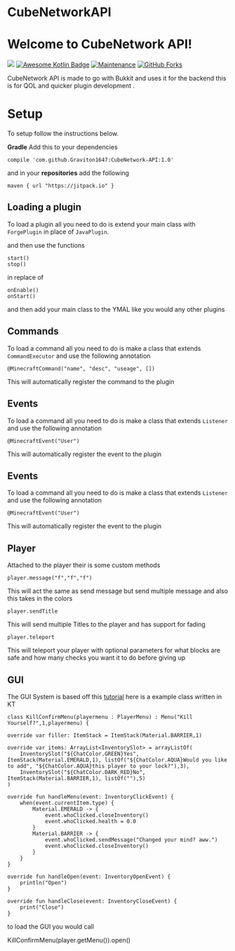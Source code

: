 # CubeNetworkAPI
 
# Welcome to CubeNetwork API!

 [![](https://jitpack.io/v/Graviton1647/ForgeMC-API.svg)](https://jitpack.io/#Graviton1647/ForgeMC-API) [![Awesome Kotlin Badge](https://kotlin.link/awesome-kotlin.svg)](https://github.com/KotlinBy/awesome-kotlin) [![Maintenance](https://img.shields.io/badge/Maintained%3F-yes-green.svg)](https://github.com/Graviton1647/ForgeMC-API/graphs/commit-activity)  [![GitHub Forks](https://img.shields.io/github/license/Graviton1647/ForgeMC-API)](http://github.com/Graviton1647/ForgeMC-APIs/releases/) 


CubeNetwork API is made to go with Bukkit and uses it for the backend this is for QOL and quicker plugin development .


# Setup

To setup follow the instructions below.


**Gradle**
Add this to your dependencies

    compile 'com.github.Graviton1647:CubeNetwork-API:1.0'

and in your  **repositories** add the following 

    maven { url "https://jitpack.io" }
    


## Loading a plugin

To load a plugin all you need to do is extend your main class with `ForgePlugin` in place of `JavaPlugin`.

and then use the functions 

    start()
    stop()

in replace of

    onEnable()
    onStart()

and then add your main class to the YMAL like you would any other plugins


## Commands

To load a command all you need to do is make a class that extends `CommandExecutor` and use the following annotation 

    @MinecraftCommand("name", "desc", "useage", [])

This will automatically register the command to the plugin

## Events

To load a command all you need to do is make a class that extends `Listener` and use the following annotation 

    @MinecraftEvent("User")

This will automatically register the event to the plugin

## Events

To load a command all you need to do is make a class that extends `Listener` and use the following annotation 

    @MinecraftEvent("User")

This will automatically register the event to the plugin

## Player

Attached to the player their is some custom methods 

    player.message("f","f","f")

This will act the same as send message but send multiple message and also this takes in the colors 


    player.sendTitle


This will send multiple Titles to the player  and has support for fading


    player.teleport


This will teleport your player with optional parameters for what blocks are safe and how many checks you want it to do before giving up


 

## GUI

The GUI System is based off this [tutorial](https://www.youtube.com/watch?v=xebH6M_7k18) 
here is a example class written in KT 

    class KillConfirmMenu(playermenu : PlayerMenu) : Menu("Kill Yourself?",1,playermenu) {

    override var filler: ItemStack = ItemStack(Material.BARRIER,1)

    override var items: ArrayList<InventorySlot> = arrayListOf(
        InventorySlot("${ChatColor.GREEN}Yes", ItemStack(Material.EMERALD,1), listOf("${ChatColor.AQUA}Would you like to add", "${ChatColor.AQUA}this player to your lock?"),3),
        InventorySlot("${ChatColor.DARK_RED}No", ItemStack(Material.BARRIER,1), listOf(""),5)
    )

    override fun handleMenu(event: InventoryClickEvent) {
        when(event.currentItem.type) {
            Material.EMERALD -> {
                event.whoClicked.closeInventory()
                event.whoClicked.health = 0.0
            }
            Material.BARRIER -> {
                event.whoClicked.sendMessage("Changed your mind? aww.")
                event.whoClicked.closeInventory()
            }
        }
    }

    override fun handleOpen(event: InventoryOpenEvent) {
        println("Open")
    }

    override fun handleClose(event: InventoryCloseEvent) {
        print("Close")
    }

to load the GUI you would call 

KillConfirmMenu(player.getMenu()).open()

